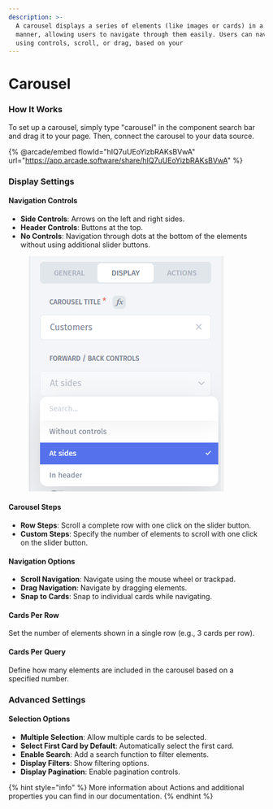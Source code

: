 ```yaml
---
description: >-
  A carousel displays a series of elements (like images or cards) in a rotating
  manner, allowing users to navigate through them easily. Users can navigate
  using controls, scroll, or drag, based on your
---
```


# Carousel

### How It Works

To set up a carousel, simply type "carousel" in the component search bar and drag it to your page. Then, connect the carousel to your data source.

{% @arcade/embed flowId="hIQ7uUEoYizbRAKsBVwA" url="https://app.arcade.software/share/hIQ7uUEoYizbRAKsBVwA" %}

### Display Settings

#### Navigation Controls

* **Side Controls**: Arrows on the left and right sides.
* **Header Controls**: Buttons at the top.
* **No Controls**: Navigation through dots at the bottom of the elements without using additional slider buttons.

<figure><img src="../../../../.gitbook/assets/image (2) (1) (1) (1) (1) (1) (1) (1) (1).png" alt=""><figcaption></figcaption></figure>

#### Carousel Steps

* **Row Steps**: Scroll a complete row with one click on the slider button.
* **Custom Steps**: Specify the number of elements to scroll with one click on the slider button.

#### Navigation Options

* **Scroll Navigation**: Navigate using the mouse wheel or trackpad.
* **Drag Navigation**: Navigate by dragging elements.
* **Snap to Cards**: Snap to individual cards while navigating.

#### Cards Per Row

Set the number of elements shown in a single row (e.g., 3 cards per row).

#### Cards Per Query

Define how many elements are included in the carousel based on a specified number.

### Advanced Settings

#### Selection Options

* **Multiple Selection**: Allow multiple cards to be selected.
* **Select First Card by Default**: Automatically select the first card.
* **Enable Search**: Add a search function to filter elements.
* **Display Filters**: Show filtering options.
* **Display Pagination**: Enable pagination controls.

{% hint style="info" %}
More information about Actions and additional properties you can find in our documentation.
{% endhint %}
